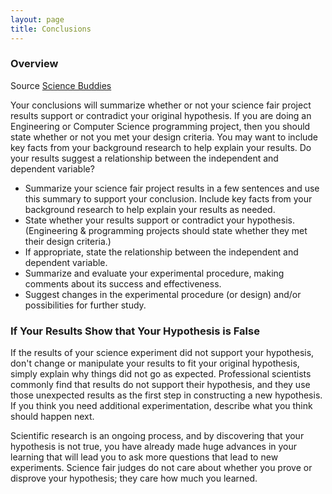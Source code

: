 ```yaml
---
layout: page
title: Conclusions
---
```


### Overview

Source [Science Buddies](http://www.sciencebuddies.org/science-fair-projects/project_conclusions.shtml)

Your conclusions will summarize whether or not your science fair project results support or contradict your original hypothesis. If you are doing an Engineering or Computer Science programming project, then you should state whether or not you met your design criteria. You may want to include key facts from your background research to help explain your results. Do your results suggest a relationship between the independent and dependent variable?

* Summarize your science fair project results in a few sentences and use this summary to support your conclusion. Include key facts from your background research to help explain your results as needed.
* State whether your results support or contradict your hypothesis. (Engineering & programming projects should state whether they met their design criteria.)
* If appropriate, state the relationship between the independent and dependent variable.
* Summarize and evaluate your experimental procedure, making comments about its success and effectiveness.
* Suggest changes in the experimental procedure (or design) and/or possibilities for further study.

### If Your Results Show that Your Hypothesis is False

If the results of your science experiment did not support your hypothesis, don't change or manipulate your results to fit your original hypothesis, simply explain why things did not go as expected. Professional scientists commonly find that results do not support their hypothesis, and they use those unexpected results as the first step in constructing a new hypothesis. If you think you need additional experimentation, describe what you think should happen next.

Scientific research is an ongoing process, and by discovering that your hypothesis is not true, you have already made huge advances in your learning that will lead you to ask more questions that lead to new experiments. Science fair judges do not care about whether you prove or disprove your hypothesis; they care how much you learned.